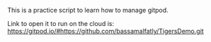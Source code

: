 This is a practice script to learn how to manage gitpod.

Link to open it to run on the cloud is: https://gitpod.io/#https://github.com/bassamalfatly/TigersDemo.git
